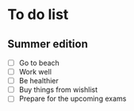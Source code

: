 # To do list
## Summer edition
- [ ] Go to beach
- [ ] Work well
- [ ] Be healthier
- [ ] Buy things from wishlist
- [ ] Prepare for the upcoming exams